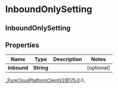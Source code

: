 # InboundOnlySetting

## InboundOnlySetting

## Properties

|Name | Type | Description | Notes|
|------------ | ------------- | ------------- | -------------|
| **inbound** | **String** |  | [optional] |



_PureCloudPlatformClientV2@175.0.0_
